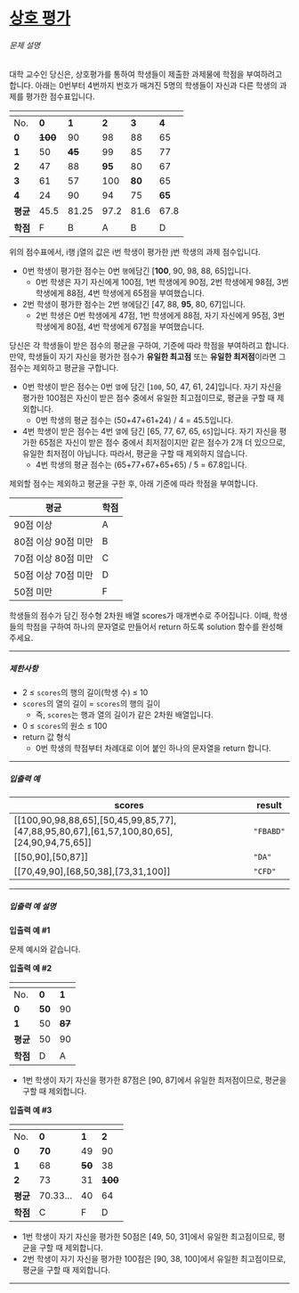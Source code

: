 # [상호 평가](https://programmers.co.kr/learn/courses/30/lessons/83201)

<div class="guide-section-description">
      <h6 class="guide-section-title">문제 설명</h6>
      <div class="markdown solarized-dark"><p>대학 교수인 당신은, 상호평가를 통하여 학생들이 제출한 과제물에 학점을 부여하려고 합니다. 아래는 0번부터 4번까지 번호가 매겨진 5명의 학생들이 자신과 다른 학생의 과제를 평가한 점수표입니다.</p>
<table class="table">
        <thead><tr>
<th></th>
<th></th>
<th></th>
<th></th>
<th></th>
<th></th>
</tr>
</thead>
        <tbody><tr>
<td>No.</td>
<td><strong>0</strong></td>
<td><strong>1</strong></td>
<td><strong>2</strong></td>
<td><strong>3</strong></td>
<td><strong>4</strong></td>
</tr>
<tr>
<td><strong>0</strong></td>
<td><del><strong>100</strong></del></td>
<td>90</td>
<td>98</td>
<td>88</td>
<td>65</td>
</tr>
<tr>
<td><strong>1</strong></td>
<td>50</td>
<td><del><strong>45</strong></del></td>
<td>99</td>
<td>85</td>
<td>77</td>
</tr>
<tr>
<td><strong>2</strong></td>
<td>47</td>
<td>88</td>
<td><strong>95</strong></td>
<td>80</td>
<td>67</td>
</tr>
<tr>
<td><strong>3</strong></td>
<td>61</td>
<td>57</td>
<td>100</td>
<td><strong>80</strong></td>
<td>65</td>
</tr>
<tr>
<td><strong>4</strong></td>
<td>24</td>
<td>90</td>
<td>94</td>
<td>75</td>
<td><strong>65</strong></td>
</tr>
<tr>
<td><strong>평균</strong></td>
<td>45.5</td>
<td>81.25</td>
<td>97.2</td>
<td>81.6</td>
<td>67.8</td>
</tr>
<tr>
<td><strong>학점</strong></td>
<td>F</td>
<td>B</td>
<td>A</td>
<td>B</td>
<td>D</td>
</tr>
</tbody>
      </table>
<p>위의 점수표에서, i행 j열의 값은 i번 학생이 평가한 j번 학생의 과제 점수입니다.</p>

<ul>
<li>0번 학생이 평가한 점수는 0번 <code>행</code>에담긴 [<strong>100</strong>, 90, 98, 88, 65]입니다.

<ul>
<li>0번 학생은 자기 자신에게 100점, 1번 학생에게 90점, 2번 학생에게 98점, 3번 학생에게 88점, 4번 학생에게 65점을 부여했습니다.</li>
</ul></li>
<li>2번 학생이 평가한 점수는 2번 <code>행</code>에담긴 [47, 88, <strong>95</strong>, 80, 67]입니다.

<ul>
<li>2번 학생은 0번 학생에게 47점, 1번 학생에게 88점, 자기 자신에게 95점, 3번 학생에게 80점, 4번 학생에게 67점을 부여했습니다.<br></li>
</ul></li>
</ul>

<p>당신은 각 학생들이 받은 점수의 평균을 구하여, 기준에 따라 학점을 부여하려고 합니다.<br>
만약, 학생들이 자기 자신을 평가한 점수가 <strong>유일한 최고점</strong> 또는 <strong>유일한 최저점</strong>이라면 그 점수는 제외하고 평균을 구합니다.</p>

<ul>
<li>0번 학생이 받은 점수는 0번 <code>열</code>에 담긴 [<code>100</code>, 50, 47, 61, 24]입니다. 자기 자신을 평가한 100점은 자신이 받은 점수 중에서 유일한 최고점이므로, 평균을 구할 때 제외합니다. 

<ul>
<li>0번 학생의 평균 점수는 (50+47+61+24) / 4 = 45.5입니다.</li>
</ul></li>
<li>4번 학생이 받은 점수는 4번 <code>열</code>에 담긴 [65, 77, 67, 65, <code>65</code>]입니다. 자기 자신을 평가한 65점은 자신이 받은 점수 중에서 최저점이지만 같은 점수가 2개 더 있으므로, 유일한 최저점이 아닙니다. 따라서, 평균을 구할 때 제외하지 않습니다.

<ul>
<li>4번 학생의 평균 점수는 (65+77+67+65+65) / 5 = 67.8입니다. </li>
</ul></li>
</ul>

<p>제외할 점수는 제외하고 평균을 구한 후, 아래 기준에 따라 학점을 부여합니다.</p>
<table class="table">
        <thead><tr>
<th>평균</th>
<th>학점</th>
</tr>
</thead>
        <tbody><tr>
<td>90점 이상</td>
<td>A</td>
</tr>
<tr>
<td>80점 이상 90점 미만</td>
<td>B</td>
</tr>
<tr>
<td>70점 이상 80점 미만</td>
<td>C</td>
</tr>
<tr>
<td>50점 이상 70점 미만</td>
<td>D</td>
</tr>
<tr>
<td>50점 미만</td>
<td>F</td>
</tr>
</tbody>
      </table>
<p>학생들의 점수가 담긴 정수형 2차원 배열 scores가 매개변수로 주어집니다. 이때, 학생들의 학점을 구하여 하나의 문자열로 만들어서 return 하도록 solution 함수를 완성해주세요.</p>

<hr>

<h5>제한사항</h5>

<ul>
<li>2 ≤ <code>scores</code>의 행의 길이(학생 수) ≤ 10</li>
<li><code>scores</code>의 열의 길이 = <code>scores</code>의 행의 길이

<ul>
<li>즉, <code>scores</code>는 행과 열의 길이가 같은 2차원 배열입니다.<br></li>
</ul></li>
<li>0 ≤ <code>scores</code>의 원소 ≤ 100 </li>
<li>return 값 형식

<ul>
<li>0번 학생의 학점부터 차례대로 이어 붙인 하나의 문자열을 return 합니다.<br></li>
</ul></li>
</ul>

<hr>

<h5>입출력 예</h5>
<table class="table">
        <thead><tr>
<th>scores</th>
<th>result</th>
</tr>
</thead>
        <tbody><tr>
<td>[[100,90,98,88,65],[50,45,99,85,77],[47,88,95,80,67],[61,57,100,80,65],[24,90,94,75,65]]</td>
<td><code>"FBABD"</code></td>
</tr>
<tr>
<td>[[50,90],[50,87]]</td>
<td><code>"DA"</code></td>
</tr>
<tr>
<td>[[70,49,90],[68,50,38],[73,31,100]]</td>
<td><code>"CFD"</code></td>
</tr>
</tbody>
      </table>
<hr>

<h5>입출력 예 설명</h5>

<p><strong>입출력 예 #1</strong></p>

<p>문제 예시와 같습니다.</p>

<p><strong>입출력 예 #2</strong></p>
<table class="table">
        <thead><tr>
<th></th>
<th></th>
<th></th>
</tr>
</thead>
        <tbody><tr>
<td>No.</td>
<td><strong>0</strong></td>
<td><strong>1</strong></td>
</tr>
<tr>
<td><strong>0</strong></td>
<td><strong>50</strong></td>
<td>90</td>
</tr>
<tr>
<td><strong>1</strong></td>
<td>50</td>
<td><del><strong>87</strong></del></td>
</tr>
<tr>
<td><strong>평균</strong></td>
<td>50</td>
<td>90</td>
</tr>
<tr>
<td><strong>학점</strong></td>
<td>D</td>
<td>A</td>
</tr>
</tbody>
      </table>
<ul>
<li>1번 학생이 자기 자신을 평가한 87점은 [90, 87]에서 유일한 최저점이므로, 평균을 구할 때 제외합니다.</li>
</ul>

<p><strong>입출력 예 #3</strong></p>
<table class="table">
        <thead><tr>
<th></th>
<th></th>
<th></th>
<th></th>
</tr>
</thead>
        <tbody><tr>
<td>No.</td>
<td><strong>0</strong></td>
<td><strong>1</strong></td>
<td><strong>2</strong></td>
</tr>
<tr>
<td><strong>0</strong></td>
<td><strong>70</strong></td>
<td>49</td>
<td>90</td>
</tr>
<tr>
<td><strong>1</strong></td>
<td>68</td>
<td><del><strong>50</strong></del></td>
<td>38</td>
</tr>
<tr>
<td><strong>2</strong></td>
<td>73</td>
<td>31</td>
<td><del><strong>100</strong></del></td>
</tr>
<tr>
<td><strong>평균</strong></td>
<td>70.33…</td>
<td>40</td>
<td>64</td>
</tr>
<tr>
<td><strong>학점</strong></td>
<td>C</td>
<td>F</td>
<td>D</td>
</tr>
</tbody>
      </table>
<ul>
<li>1번 학생이 자기 자신을 평가한 50점은 [49, 50, 31]에서 유일한 최고점이므로, 평균을 구할 때 제외합니다.</li>
<li>2번 학생이 자기 자신을 평가한 100점은 [90, 38, 100]에서 유일한 최고점이므로, 평균을 구할 때 제외합니다.</li>
</ul>
</div>
    </div>

---

